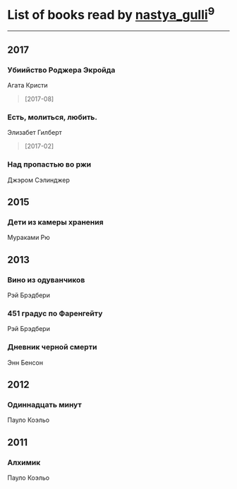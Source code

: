 # List of books read by [nastya_gulli](http://vk.com/id18695910)<sup>9</sup>
---

## 2017

### Убиийство Роджера Экройда
Агата Кристи
> [2017-08] 


### Есть, молиться, любить.
Элизабет Гилберт
> [2017-02] 


### Над пропастью во ржи
Джэром Сэлинджер



## 2015

### Дети из камеры хранения
Мураками Рю



## 2013

### Вино из одуванчиков
Рэй Брэдбери


### 451 градус по Фаренгейту
Рэй Брэдбери


### Дневник черной смерти
Энн Бенсон



## 2012

### Одиннадцать минут
Пауло Коэльо



## 2011

### Алхимик
Пауло Коэльо



